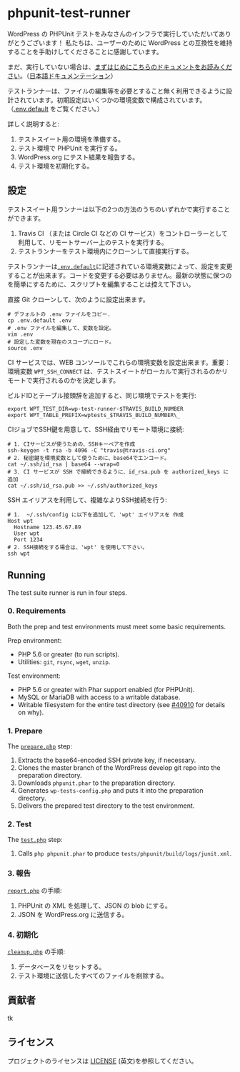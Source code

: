 # phpunit-test-runner

<!--
Thanks for running the WordPress PHPUnit test suite on your infrastructure. We appreciate you helping to ensure WordPress’ compatibility for your users.
-->

WordPress の PHPUnit テストをみなさんのインフラで実行していただいてありがとうございます！ 私たちは、ユーザーのために WordPress との互換性を維持することを手助けしてくださることに感謝しています。

<!--
If you haven't already, [please first read through the "Getting Started" documentation](https://make.wordpress.org/hosting/test-results-getting-started/).
-->

まだ、実行していない場合は、[まずはじめにこちらのドキュメントをお読みください](https://make.wordpress.org/hosting/test-results-getting-started/)。（[日本語ドキュメンテーション](https://github.com/wp-hosting-japan/phpunit-test-runner/blob/master/docs-ja.md)）

<!--
The test suite runner is designed to be used without any file modification. Configuration happens with a series of environment variables (see [.env.default](.env.default) for an annotated overview). Use the [repository wiki](../../wiki) to document implementation details, to avoid README conflicts with the upstream.
-->

テストランナーは、ファイルの編集等を必要とすること無く利用できるように設計されています。初期設定はいくつかの環境変数で構成されています。（[.env.default](.env.default) をご覧ください。）

<!--
At a high level, the test suite runner:
-->

詳しく説明すると:

<!--
1. Prepares the test environment for the test suite.
2. Runs the PHPUnit tests in the test environment.
3. Reports the PHPUnit test results to WordPress.org
4. Cleans up the test suite environment.
-->

1. テストスイート用の環境を準備する。
2. テスト環境で PHPUnit を実行する。
3. WordPress.org にテスト結果を報告する。
4. テスト環境を初期化する。

<!--
## Configuring
-->

## 設定

<!--
The test suite runner can be used in one of two ways:
-->

テストスイート用ランナーは以下の2つの方法のうちのいずれかで実行することができます。

<!--
1. With Travis (or Circle or some other CI service) as the controller that connects to the remote test environment.
2. With the runner cloned to and run directly within the test environment.
-->

1. Travis CI （または Circle CI などの CI サービス）をコントローラーとして利用して、リモートサーバー上のテストを実行する。
2. テストランナーをテスト環境内にクローンして直接実行する。

<!--
The test runner is configured through environment variables, documented in [`.env.default`](.env.default). It shouldn't need any code modifications; in fact, please refrain from editing the scripts entirely, as it will make it easier to stay up to date.
-->

テストランナーは[`.env.default`](.env.default)に記述されている環境変数によって、設定を変更することが出来ます。コードを変更する必要はありません。最新の状態に保つのを簡単にするために、スクリプトを編集することは控えて下さい。

<!--
With a direct Git clone, you can:
-->

直接 Git クローンして、次のように設定出来ます。

<!--
    # Copy the default .env file.
    cp .env.default .env
    # Edit the .env file to define your variables.
    vim .env
    # Load your variables into scope.
    source .env
-->

    # デフォルトの .env ファイルをコピー.
    cp .env.default .env
    # .env ファイルを編集して、変数を設定。
    vim .env
    # 設定した変数を現在のスコープにロード。
    source .env

<!--
In a CI service, you can set these environment variables through the service's web console. Importantly, the `WPT_SSH_CONNECT` environment variable determines whether the test suite is run locally or against a remote environment.
-->

CI サービスでは、WEB コンソールでこれらの環境変数を設定出来ます。重要： 環境変数 `WPT_SSH_CONNECT` は、テストスイートがローカルで実行されるのかリモートで実行されるのかを決定します。

<!--
Concurrently run tests in the same environment by appending build ids to the test directory and table prefix:
-->

ビルドIDとテーブル接頭辞を追加すると、同じ環境でテストを実行:

<!--
    export WPT_TEST_DIR=wp-test-runner-$TRAVIS_BUILD_NUMBER
    export WPT_TABLE_PREFIX=wptests_$TRAVIS_BUILD_NUMBER\_
-->

    export WPT_TEST_DIR=wp-test-runner-$TRAVIS_BUILD_NUMBER
    export WPT_TABLE_PREFIX=wptests_$TRAVIS_BUILD_NUMBER\_

<!--
Connect to a remote environment over SSH by having the CI job provision the SSH key:
-->

CIジョブでSSH鍵を用意して、SSH経由でリモート環境に接続:

<!--
    # 1. Create a SSH key pair for the controller to use
    ssh-keygen -t rsa -b 4096 -C "travis@travis-ci.org"
    # 2. base64 encode the private key for use with the environment variable
    cat ~/.ssh/id_rsa | base64 --wrap=0
    # 3. Append id_rsa.pub to authorized_keys so the CI service can SSH in
    cat ~/.ssh/id_rsa.pub >> ~/.ssh/authorized_keys
-->

    # 1. CIサービスが使うための、SSHキーペアを作成
    ssh-keygen -t rsa -b 4096 -C "travis@travis-ci.org"
    # 2. 秘密鍵を環境変数として使うために、base64でエンコード。
    cat ~/.ssh/id_rsa | base64 --wrap=0
    # 3. CI サービスが SSH で接続できるように、id_rsa.pub を authorized_keys に追加
    cat ~/.ssh/id_rsa.pub >> ~/.ssh/authorized_keys

<!--
Use a more complex SSH connection process by creating a SSH alias:
-->

SSH エイリアスを利用して、複雑なよりSSH接続を行う:

<!--
    # 1. Add the following to ~/.ssh/config to create a 'wpt' alias
    Host wpt
      Hostname 123.45.67.89
      User wpt
      Port 1234
    # 2. Use 'wpt' wherever you might normally use a SSH connection string
    ssh wpt
-->

    # 1.  ~/.ssh/config に以下を追加して、'wpt' エイリアスを 作成
    Host wpt
      Hostname 123.45.67.89
      User wpt
      Port 1234
    # 2. SSH接続をする場合は、'wpt' を使用して下さい。
    ssh wpt

## Running

The test suite runner is run in four steps.

### 0. Requirements

Both the prep and test environments must meet some basic requirements.

Prep environment:

* PHP 5.6 or greater (to run scripts).
* Utilities: `git`, `rsync`, `wget`, `unzip`.

Test environment:

* PHP 5.6 or greater with Phar support enabled (for PHPUnit).
* MySQL or MariaDB with access to a writable database.
* Writable filesystem for the entire test directory (see [#40910](https://core.trac.wordpress.org/ticket/40910) for details on why).

### 1. Prepare

The [`prepare.php`](prepare.php) step:

1. Extracts the base64-encoded SSH private key, if necessary.
2. Clones the master branch of the WordPress develop git repo into the preparation directory.
3. Downloads `phpunit.phar` to the preparation directory.
4. Generates `wp-tests-config.php` and puts it into the preparation directory.
5. Delivers the prepared test directory to the test environment.

### 2. Test

The [`test.php`](test.php) step:

1. Calls `php phpunit.phar` to produce `tests/phpunit/build/logs/junit.xml`.

<!--
### 3. Report
-->
### 3. 報告

<!--
The [`report.php`](report.php) step:
-->
[`report.php`](report.php) の手順:

<!--
1. Processes PHPUnit XML log into a JSON blob.
2. Sends the JSON to WordPress.org.
-->
1. PHPUnit の XML を処理して、JSON の blob にする。
2. JSON を WordPress.org に送信する。

<!--
### 4. Cleanup
-->
### 4. 初期化

<!--
The [`cleanup.php`](cleanup.php) step:
-->
[`cleanup.php`](cleanup.php) の手順:

<!--
1. Resets the database.
2. Deletes all files delivered to the test environment.
-->
1. データベースをリセットする。
2. テスト環境に送信したすべてのファイルを削除する。

<!--
## Contributing
-->
## 貢献者

tk

<!--
## License
-->
## ライセンス

<!--
See [LICENSE](LICENSE) for project license.
-->
プロジェクトのライセンスは [LICENSE](LICENSE) (英文)を参照してください。

